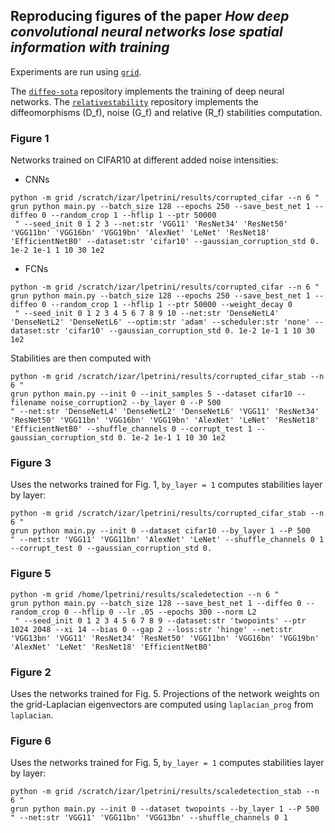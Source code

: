 ## Reproducing figures of the paper *How deep convolutional neural networks lose spatial information with training*

Experiments are run using [`grid`](https://github.com/mariogeiger/grid/tree/master/grid).

The [`diffeo-sota`](https://anonymous.4open.science/r/diffeo-sota-C02B/README.md) repository implements the training of deep neural networks.
The [`relativestability`](https://anonymous.4open.science/r/relativestability-D5DF/README.md) repository implements the diffeomorphisms (D_f), noise (G_f) and relative (R_f) stabilities computation. 

### Figure 1
Networks trained on CIFAR10 at different added noise intensities:
- CNNs
```
python -m grid /scratch/izar/lpetrini/results/corrupted_cifar --n 6 "
grun python main.py --batch_size 128 --epochs 250 --save_best_net 1 --diffeo 0 --random_crop 1 --hflip 1 --ptr 50000
 " --seed_init 0 1 2 3 --net:str 'VGG11' 'ResNet34' 'ResNet50' 'VGG11bn' 'VGG16bn' 'VGG19bn' 'AlexNet' 'LeNet' 'ResNet18' 'EfficientNetB0' --dataset:str 'cifar10' --gaussian_corruption_std 0. 1e-2 1e-1 1 10 30 1e2
```
- FCNs
```
python -m grid /scratch/izar/lpetrini/results/corrupted_cifar --n 6 "
grun python main.py --batch_size 128 --epochs 250 --save_best_net 1 --diffeo 0 --random_crop 1 --hflip 1 --ptr 50000 --weight_decay 0
 " --seed_init 0 1 2 3 4 5 6 7 8 9 10 --net:str 'DenseNetL4' 'DenseNetL2' 'DenseNetL6' --optim:str 'adam' --scheduler:str 'none' --dataset:str 'cifar10' --gaussian_corruption_std 0. 1e-2 1e-1 1 10 30 1e2
```

Stabilities are then computed with
```
python -m grid /scratch/izar/lpetrini/results/corrupted_cifar_stab --n 6 "
grun python main.py --init 0 --init_samples 5 --dataset cifar10 --filename noise_corruption2 --by_layer 0 --P 500
" --net:str 'DenseNetL4' 'DenseNetL2' 'DenseNetL6' 'VGG11' 'ResNet34' 'ResNet50' 'VGG11bn' 'VGG16bn' 'VGG19bn' 'AlexNet' 'LeNet' 'ResNet18' 'EfficientNetB0' --shuffle_channels 0 --corrupt_test 1 --gaussian_corruption_std 0. 1e-2 1e-1 1 10 30 1e2
```

### Figure 3
Uses the networks trained for Fig. 1, `by_layer = 1` computes stabilities layer by layer:
```
python -m grid /scratch/izar/lpetrini/results/corrupted_cifar_stab --n 6 "
grun python main.py --init 0 --dataset cifar10 --by_layer 1 --P 500
" --net:str 'VGG11' 'VGG11bn' 'AlexNet' 'LeNet' --shuffle_channels 0 1 --corrupt_test 0 --gaussian_corruption_std 0.
```

### Figure 5
```
python -m grid /home/lpetrini/results/scaledetection --n 6 "
grun python main.py --batch_size 128 --save_best_net 1 --diffeo 0 --random_crop 0 --hflip 0 --lr .05 --epochs 300 --norm L2
 " --seed_init 0 1 2 3 4 5 6 7 8 9 --dataset:str 'twopoints' --ptr 1024 2048 --xi 14 --bias 0 --gap 2 --loss:str 'hinge' --net:str 'VGG13bn' 'VGG11' 'ResNet34' 'ResNet50' 'VGG11bn' 'VGG16bn' 'VGG19bn' 'AlexNet' 'LeNet' 'ResNet18' 'EfficientNetB0'

```

### Figure 2
Uses the networks trained for Fig. 5. Projections of the network weights on the grid-Laplacian eigenvectors are computed using `laplacian_prog` from `laplacian`.

### Figure 6
Uses the networks trained for Fig. 5, `by_layer = 1` computes stabilities layer by layer:
```
python -m grid /scratch/izar/lpetrini/results/scaledetection_stab --n 6 "
grun python main.py --init 0 --dataset twopoints --by_layer 1 --P 500
" --net:str 'VGG11' 'VGG11bn' 'VGG13bn' --shuffle_channels 0 1
```